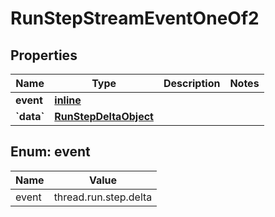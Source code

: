 
# RunStepStreamEventOneOf2

## Properties
Name | Type | Description | Notes
------------ | ------------- | ------------- | -------------
**event** | [**inline**](#Event) |  | 
**&#x60;data&#x60;** | [**RunStepDeltaObject**](RunStepDeltaObject.md) |  | 


<a id="Event"></a>
## Enum: event
Name | Value
---- | -----
event | thread.run.step.delta



